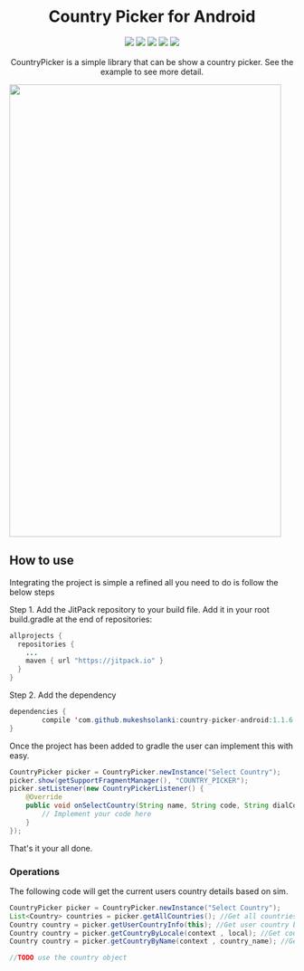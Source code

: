 <h1 align="center">Country Picker for Android</h1>
<p align="center">
  <a href="https://android-arsenal.com/api?level=9"> <img src="https://img.shields.io/badge/API-9%2B-blue.svg?style=flat" /></a>
  <a href="https://jitpack.io/#mukeshsolanki/country-picker-android"> <img src="https://jitpack.io/v/mukeshsolanki/country-picker-android.svg" /></a>
  <a href="http://android-arsenal.com/details/3/3561"> <img src="https://img.shields.io/badge/Android%20Arsenal-Country%20Picker-brightgreen.svg?style=flat" /></a>
  <a href="https://travis-ci.org/mukeshsolanki/country-picker-android"> <img src="https://travis-ci.org/mukeshsolanki/country-picker-android.svg?branch=master" /></a>
  <a href="https://www.paypal.me/mukeshsolanki"> <img src="https://img.shields.io/badge/paypal-donate-yellow.svg" /></a>
  <br /><br />CountryPicker is a simple library that can be show a country picker. See the example to see more detail.
</p>


<img src="https://raw.githubusercontent.com/mukeshsolanki/country-picker-android/master/Screenshot_20160506-152951.png" width="480" height="800" />

## How to use

Integrating the project is simple a refined all you need to do is follow the below steps

Step 1. Add the JitPack repository to your build file. Add it in your root build.gradle at the end of repositories:

```java
allprojects {
  repositories {
    ...
    maven { url "https://jitpack.io" }
  }
}
```
Step 2. Add the dependency
```java
dependencies {
        compile 'com.github.mukeshsolanki:country-picker-android:1.1.6'
}
```

Once the project has been added to gradle the user can implement this with easy.

```java
CountryPicker picker = CountryPicker.newInstance("Select Country");
picker.show(getSupportFragmentManager(), "COUNTRY_PICKER");
picker.setListener(new CountryPickerListener() {
    @Override
    public void onSelectCountry(String name, String code, String dialCode, int flagDrawableResID) {
        // Implement your code here
    }
});
```

That's it your all done.

### Operations

The following code will get the current users country details based on sim.

```java
CountryPicker picker = CountryPicker.newInstance("Select Country");
List<Country> countries = picker.getAllCountries(); //Get all countries
Country country = picker.getUserCountryInfo(this); //Get user country based on sim
Country country = picker.getCountryByLocale(context , local); //Get country based on Locale
Country country = picker.getCountryByName(context , country_name); //Get country by country name

//TODO use the country object
```
